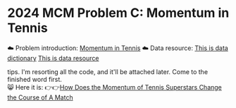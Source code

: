 # 2024 MCM Problem C: Momentum in Tennis

☁️ Problem introduction: [Momentum in Tennis](https://www.mathmodels.org/Problems/2024/MCM-C/2024_MCM_Problem_C.pdf)  ☁️ Data resource:  [This is data dictionary](https://www.mathmodels.org/Problems/2024/MCM-C/data_dictionary.csv)  [This is data resource](https://www.mathmodels.org/Problems/2024/MCM-C/Wimbledon_featured_matches.csv)

tips. I'm resorting all the code, and it'll be attached later. Come to the finished word first.  
😸 Here it is: 👉👉[How Does the Momentum of Tennis Superstars Change the
 Course of A Match](https://github.com/cclya/cc-base/blob/005afa215f059dbc57fb394327224cc1759be27d/2422816.pdf)
